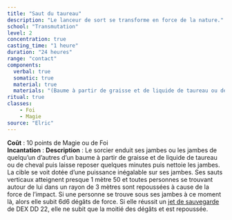 ```yaml
---
title: "Saut du taureau"
description: "Le lanceur de sort se transforme en force de la nature."
school: "Transmutation"
level: 2
concentration: true
casting_time: "1 heure"
duration: "24 heures"
range: "contact"
components:
  verbal: true
  somatic: true
  material: true
  materials: "(Baume à partir de graisse et de liquide de taureau ou de cheval"
ritual: true
classes:
    - Foi
    - Magie
source: "Elric"    
---
```

**Coût** : 10 points de Magie ou de Foi  
**Incantation** : 
**Description** : Le sorcier enduit ses jambes ou les jambes de quelqu’un d’autres d’un baume à partir de graisse et de liquide de taureau ou de cheval puis laisse reposer quelques minutes puis nettoie les jambes. La cible se voit dotée d’une puissance inégalable sur ses jambes. Ses sauts verticaux atteignent presque 1 mètre 50 et toutes personnes se trouvant autour de lui dans un rayon de 3 mètres sont repoussées à cause de la force de l’impact. Si une personne se trouve sous ses jambes à ce moment là, alors elle subit 6d6 dégâts de force. Si elle réussit un [jet de sauvegarde](/utiliser-les-caracteristiques/#jets-de-sauvegarde) de DEX DD 22, elle ne subit que la moitié des dégâts et est repoussée.  
